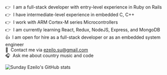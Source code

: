 :point_right:&nbsp; I am a full-stack developer with entry-level experience in Ruby on Rails
<br/>:point_right:&nbsp; I have intermediate-level experience in embedded C, C++
<br/>:point_right:&nbsp; I work with ARM Cortex-M series Microcontrollers
<br/>:point_right:&nbsp; I am currently learning React, Redux, NodeJS, Express, and MongoDB
<br/>:thumbsup:&nbsp; I am open for hire as a full-stack developer or as an embedded system engineer
<br/>:email:&nbsp; Contact me via ezeilo.su@gmail.com
<br/>:headphones:&nbsp; Ask me about country music and code

![Sunday Ezeilo's GitHub stats](https://github-readme-stats.vercel.app/api?username=ezeilo-su&show_icons=true&theme=radical)
